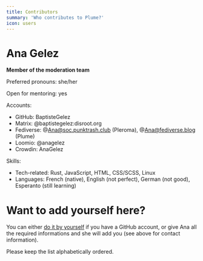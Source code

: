 ```yaml
---
title: Contributors
summary: 'Who contributes to Plume?'
icon: users
---
```


# Ana Gelez

**Member of the moderation team**

Preferred pronouns: she/her

Open for mentoring: yes

Accounts:

- GitHub: BaptisteGelez
- Matrix: @baptistegelez:disroot.org
- Fediverse: @Ana@soc.punktrash.club (Pleroma), @Ana@fediverse.blog (Plume)
- Loomio: @anagelez
- Crowdin: AnaGelez

Skills:

- Tech-related: Rust, JavaScript, HTML, CSS/SCSS, Linux
- Languages: French (native), English (not perfect), German (not good), Esperanto (still learning)

# Want to add yourself here?

You can either [do it by yourself](https://github.com/Plume-org/docs/edit/master/source/organization/contributors.html.md)
if you have a GitHub account, or give Ana all the required informations and she will add you (see above for contact information).

Please keep the list alphabetically ordered.